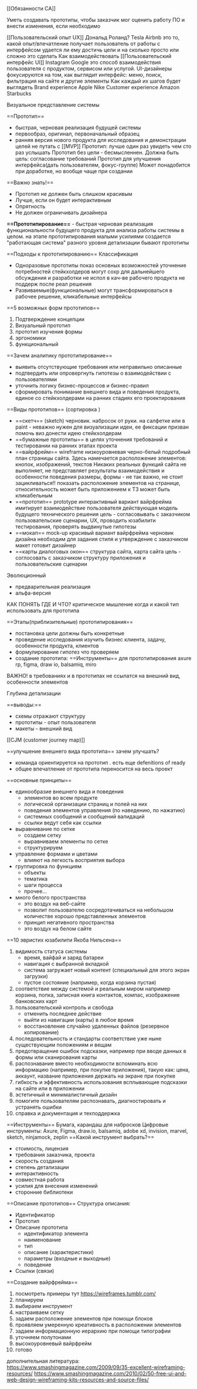 
[[Обязанности СА]]

Уметь создавать прототипы, чтобы заказчик мог оценить работу ПО и внести изменения, если необходимо

[[Пользовательский опыт UX]] Дональд Роланд? Tesla Airbnb
это то, какой опыт/впечатление получает пользователь от работы с интерфейсом
удается ли ему достичь цели и на сколько просто или сложно это сделать
Как взаимодействовать
[[Пользовательский интерфейс UI]]  Instagram Google
это способ взаимодействия пользователя с продуктом, сервисом или услугой. UI-дизайнеры фокусируются на том, как выглядит интерфейс: меню, поиск, фильтрация на сайте и другие элементы
Как каждый их шагов будет выглядеть
Brand experience          Apple Nike
Customer experience    Amazon Starbucks

Визуальное представление системы

==Прототип== 
- быстрая, черновая реализация будущей системы
- первообраз, оригинал, первоначальный образец
- ранняя версия нового продукта для исследования и демонстрации целей
не путать с [[MVP]]
Прототип: лучше один раз увидеть чем сто раз услышать
Прототип без цели - бесмысленнен. Должна быть цель: согласование требований
Прототип для улучшения интерфейса(дать пользователям, фокус-группе)
Может понадобится при доработке, но вообще чаще при создании

==Важно знать!==
- Прототип не должен быть слишком красивым
- Лучше, если он будет интерактивным
- Опрятность
- Не должен ограничивать дизайнера

**==Прототипирование==** - быстрая черновая реализация функциональности будущего продукта для анализа работы системы в целом.
на этапе прототипирования малыми усилиями создается "работающая система"
разного уровня детализации бывают прототипы

==Подходы к прототипированию== Классификация
- Одноразовые прототипы
показ основных возможностей
уточнение потребностей стейкхолдеров
могут сохр для дальнейшего обсуждения и разработки
не испол в кач-ве рабочего продукта
не поддерж после реал решения
- Развиваемые(функциональные)
могут трансформироваться в рабочее решение, кликабельные интерфейсы

==5 возможных форм прототипов==
1. Подтверждение концепции
2. Визуальный прототип
3. прототип изучения формы
4. эргономики
5. функциональный

==Зачем аналитику прототипирование==
- выявить отсутствующие требования или неправильно описанные
- подтвердить или опровергнуть гипотезы о взаимодействии с пользователями
- уточнить логику бизнес-процессов и бизнес-правил
- сформировать понимание внешнего вида и поведения продукта, единое со стейкхолдерами на ранних стадиях его проектирования

==Виды прототипов== (сортировка )
- ==скетч== (sketch)
	черновик. набросок от руки. на салфетке или в paint - неважно
	нужен для визуализации идеи, ее фиксации
	призван помочь виз донести идею стейкхолдерам
- ==бумажные прототипы==
	в целях уточнения требований и тестировании на ранних этапах проекта
- ==вайрфрейм== wireframe
	низкоуровневая 
	черно-белый подробный план страницы сайта. Здесь намечается расположение элементов: кнопок, изображений, текстов
	Никаких реальных функций сайта не выполняет, не представляет результаты взаимодействия и особенности поведения
	размеры, формы - не так важно, не стоит зацикливаться!!
	показать расположение элементов на странице, относительность
	может быть приложением к ТЗ
	может быть кликабельным
- ==прототип== prototype
	интерактивный вариант вайрфрейма
	имитирует взаимодействие пользователя
	действующая модель будущего технического решения
	цель - согласовывать с заказчиком пользовательские сценарии, UX, проводить юзабилити тестирования, проверять выдвинутые гипотезы
- ==мокап== mock-up
	красивый вариант вайрфрейма
	черновик дизайна
	необходим для задания стиля и утверждение с заказчиком
	макет готовит дизайнер
- ==карты диалоговых окон==
	структура сайта, карта сайта
	цель - соглосовать с заказчиком структуру приложения и пользовательские сценарии

Эволюционный
- предварительная реализация
- альфа-версия

КАК ПОНЯТЬ ГДЕ И ЧТО?
критическое мышление когда и какой тип использовать для прототипа

==Этапы(приблизительные) прототипирования==
- постановка цели
должны быть конкретные
- проведение исследования
изучить бизнес клиента, задачу, особенности продукта, клиентов
- формулирование гипотез
что проверяем
- создание прототипа:
==Инструменты== для прототипирования
axure rp, figma, draw io, balsamiq, miro

ВАЖНО! в требованиях и в прототипах не ссылатся на внешний вид, особенности элементов

Глубина детализации

==выводы:==
- схемы отражают структуру
- прототипы - опыт пользователя
- макеты - внешний вид

[[CJM (customer journey map)]]

==улучшение внешнего вида прототипа==
зачем улучшать?
- команда ориентируется на прототип . есть еще defenitions of ready 
- общее впечатление от прототипа переносится на весь проект

==основные принципы==
- единообразие внешнего вида и поведения
	- элементов во всем продукте
	- логической организации страниц и полей на них
	- поведения элементов управления (по наведению, по нажатию)
	- системных сообщений и сообщений валидаций
	- ссылки ведут себя как ссылки
- выравнивание по сетке
	- создаем сетку
	- выравниваем элементы по сетке
	- структурируем
- управление формами и цветами
	- влияют на легкость восприятия выбора
- группировка по функциям
	- объекты
	- тематика
	- шаги процесса
	- прочее...
- много белого пространства
	- это воздух на веб-сайте
	- позволит пользователю сосредотачиваться на небольшом количестве хорошо представленных элементов
	- принцип негативного пространства
	- это воздух на белом сайте

==10 эвристих юзабилити Якоба Нильсена==
1. видимость статуса системы
	- время, вайфай и заряд батареи
	- навигация с выбранной вкладкой
	- система загружает новый контент (специальный для этого экран загрузки)
	- пустое состояние (например, когда корзина пустая)
2. соответствие между системой и реальным миром
	например корзина, попка, записная книга контактов, компас, изображение банковских карт
3. пользовательский контроль и свобода
	- отменить последнее действие
	- выйти из навигации (карты) в любое время
	- восстановление случайно удаленных файлов (резервное копирование)
4. последовательность и стандарты
	соответствие уже ныне существующим положениям и вещам
5. предотвращение ошибок
	подсказки, например при вводе данных в формы или сканирования карты
6. распознавание вместо необходимости вспоминать
	всю информацию (например, при покупке приложения), такую как: цена, аккаунт, название приложения держать на экране при покупке
7. гибкость и эффективность использования
	всплывающие подсказки на сайте или в приложении
8. эстетичный и минималистичный дизайн
9. помогите пользователям распознавать, диагностировать и устранять ошибки
10. справка и документация
	и техподдержка

==Инструменты==
Бумага, карандаш для набросков
Цифровые инструменты: Axure, Figma, draw.io, balsamiq, adobe xd, invision, marvel, sketch, ninjamock, zeplin
==Какой инструмент выбрать?==
- стоимость, лицензия
- требования заказчика, проекта
- скорость создания
- степень детализации
- интерактивность
- совместная работа
- усилия для внесения изменений
- сторонние библиотеки

==Описание прототипов==
Структура описания:
- Идентификатор
- Прототип
- Описание прототипа
	- идентификатор элемента
	- наименование
	- тип
	- описание (характеристики)
	- параметры (входные и выходные)
	- поведение
- Ссылки (связи)

==Создание вайрфрейма==
1. посмотреть примеры тут https://wireframes.tumblr.com/
2. планируем
3. выбираем инструмент
4. настраиваем сетку
5. задаем расположение элементов при помощи блоков
6. проявляем умеренную креативность в расположении элементов
7. задаем информационную иерархию при помощи типографии
8. уточняем полутонами
9. высокоуровневый вайрфрейм
10. готово

дополнительная литература:
https://www.smashingmagazine.com/2009/09/35-excellent-wireframing-resources/
https://www.smashingmagazine.com/2010/02/50-free-ui-and-web-design-wireframing-kits-resources-and-source-files/
